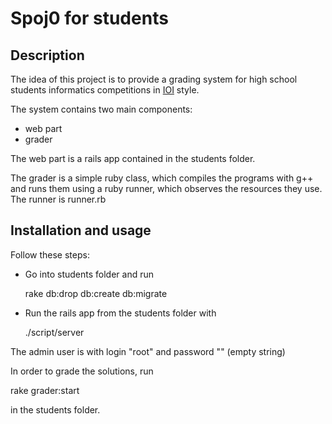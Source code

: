 Spoj0 for students
==================

Description
-----------

The idea of this project is to provide a grading system for high school students informatics competitions in [IOI][IOI] style.

The system contains two main components:

* web part
* grader
 
The web part is a rails app contained in the students folder.

The grader is a simple ruby class, which compiles the programs with g++ and runs them using a ruby runner, which observes the resources they use. The runner is runner.rb

Installation and usage
----------------------

Follow these steps:

* Go into students folder and run

  rake db:drop db:create db:migrate
   
* Run the rails app from the students folder with

  ./script/server
   
The admin user is with login "root" and password "" (empty string)

In order to grade the solutions, run

  rake grader:start
  
in the students folder.

[IOI]: http://olympiads.win.tue.nl/ioi/
